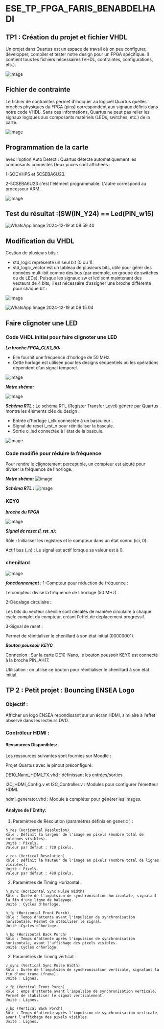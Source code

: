 # ESE_TP_FPGA_FARIS_BENABDELHADI
## TP1 : Création du projet et fichier VHDL

Un projet dans Quartus est un espace de travail où on peu configurer, développer, compiler et tester notre design pour un FPGA spécifique. Il contient tous les fichiers nécessaires (VHDL, contraintes, configurations, etc.).

![image](https://github.com/user-attachments/assets/cc96e5e8-a7f8-49ce-a5f3-19d23ffa2958)

## Fichier de contrainte

Le fichier de contraintes permet d'indiquer au logiciel Quartus quelles broches physiques du FPGA (pins) correspondent aux signaux définis dans notre code VHDL. Sans ces informations, Quartus ne peut pas relier les signaux logiques aux composants matériels (LEDs, switches, etc.) de la carte.

![image](https://github.com/user-attachments/assets/1a469142-2cc3-4db2-8517-a11b2742fae5)

## Programmation de la carte
avec l'option Auto Detect :
Quartus détecte automatiquement les composants connectés 
Deux puces sont affichées : 

1-SOCVHPS et 5CSEBA6U23.

2-5CSEBA6U23 c'est l'élément programmable. L'autre correspond au processeur ARM .

![image](https://github.com/user-attachments/assets/45a97634-891d-44e3-850d-4630501726e9)

## Test du résultat :(SW(IN_Y24) == Led(PIN_w15)

![WhatsApp Image 2024-12-19 at 08 59 40](https://github.com/user-attachments/assets/2992e9bf-b7cc-44c8-8293-a8e04ebf763a)

## Modification du VHDL

Gestion de plusieurs bits :

- std_logic représente un seul bit (0 ou 1).
- std_logic_vector est un tableau de plusieurs bits, utile pour gérer des données multi-bit comme des bus (par exemple, un groupe de switches ou de LEDs).
Puisque les signaux sw et led sont maintenant des vecteurs de 4 bits, il est nécessaire d’assigner une broche différente pour chaque bit :

![image](https://github.com/user-attachments/assets/67ae2565-d6a0-4155-8fde-bc3412534430)

![WhatsApp Image 2024-12-19 at 09 15 04](https://github.com/user-attachments/assets/71aa478f-3c93-434d-bd23-c824a53a9cf8)

## Faire clignoter une LED

### Code VHDL initial pour faire clignoter une LED

***La broche FPGA_CLK1_50:***

- Elle fournit une fréquence d'horloge de 50 MHz.
- Cette horloge est utilisée pour les designs séquentiels où les opérations dépendent d’un signal temporel.
  
![image](https://github.com/user-attachments/assets/9fde7b2c-c40d-4b93-9eb2-ab7bf954499f)

***Notre shéma:***

![image](https://github.com/user-attachments/assets/d0a386d8-decc-434e-8c9b-f17398916b98)

***Schéma RTL :***
Le schéma RTL (Register Transfer Level) généré par Quartus montre les éléments clés du design :
- Entrée d'horloge i_clk connectée à un basculeur .
- Signal de reset i_rst_n pour réinitialiser la bascule.
- Sortie o_led connectée à l'état de la bascule.
  
![image](https://github.com/user-attachments/assets/4c1861d0-94aa-4348-8ba9-74a797eee164)

### Code modifié pour réduire la fréquence
Pour rendre le clignotement perceptible, un compteur est ajouté pour diviser la fréquence de l'horloge.

***Notre shéma:***
![image](https://github.com/user-attachments/assets/3770c174-7f3d-49cc-b9d1-7fffa2b2f501)

***Schéma RTL :***
![image](https://github.com/user-attachments/assets/4781fbaa-2e15-4bc4-95c2-568a0dab51f3)

### KEY0

***broche du FPGA***

![image](https://github.com/user-attachments/assets/b66abb19-cc61-4097-bc67-61c9261a7466)

***Signal de reset (i_rst_n):***

Rôle : Initialiser les registres et le compteur dans un état connu (ici, 0).

Actif bas (_n) : Le signal est actif lorsque sa valeur est à 0.

### chenillard
![image](https://github.com/user-attachments/assets/0d59728d-2c47-4c4e-a742-797748ae3a03)

***fonctionnement :***
1-Compteur pour réduction de fréquence :

Le compteur divise la fréquence de l'horloge (50 MHz) .

2-Décalage circulaire :

Les bits du vecteur chenille sont décalés de manière circulaire à chaque cycle complet du compteur, créant l'effet de déplacement progressif.

3-Signal de reset :

Permet de réinitialiser le chenillard à son état initial (00000001).

***Bouton poussoir KEY0***

Connexion : Sur la carte DE10-Nano, le bouton poussoir KEY0 est connecté à la broche PIN_AH17.

Utilisation : on utilise ce bouton  pour réinitialiser le chenillard à son état initial.

## TP 2 : Petit projet : Bouncing ENSEA Logo
### Objectif : 
Afficher un logo ENSEA rebondissant sur un écran HDMI, similaire à l'effet observé dans les lecteurs DVD.

### Contrôleur HDMI :

#### Ressources Disponibles:

Les ressources suivantes sont fournies sur Moodle :

Projet Quartus avec le pinout préconfiguré.

DE10_Nano_HDMI_TX.vhd : définissant les entrées/sorties.

I2C_HDMI_Config.v et I2C_Controller.v : Modules pour configurer l'émetteur HDMI.

hdmi_generator.vhd : Module à compléter pour générer les images.

#### Analyse de l'Entity:

1. Paramètres de Résolution (paramètres définis en generic ) :
   
```
h_res (Horizontal Resolution)
Rôle : Définit la largeur de l'image en pixels (nombre total de colonnes visibles).
Unité : Pixels.
Valeur par défaut : 720 pixels.
```
```
v_res (Vertical Resolution)
Rôle : Définit la hauteur de l'image en pixels (nombre total de lignes visibles).
Unité : Pixels.
Valeur par défaut : 480 pixels.

```
2. Paramètres de Timing Horizontal :

```
h_sync (Horizontal Sync Pulse Width)
Rôle : Durée de l'impulsion de synchronisation horizontale, signalant la fin d'une ligne de balayage.
Unité : Cycles d'horloge.
```
```
h_fp (Horizontal Front Porch)
Rôle : Temps d'attente avant l'impulsion de synchronisation horizontale. Permet de stabiliser le signal.
Unité :Cycles d'horloge.
```
```
h_bp (Horizontal Back Porch)
Rôle : Temps d'attente après l'impulsion de synchronisation horizontale, avant l'affichage des pixels visibles.
Unité :Cycles d'horloge.
```
3. Paramètres de Timing vertical :

```
v_sync (Vertical Sync Pulse Width)
Rôle : Durée de l'impulsion de synchronisation verticale, signalant la fin d'une trame (frame).
Unité : Lignes.
```
```
v_fp (Vertical Front Porch)
Rôle : emps d'attente avant l'impulsion de synchronisation verticale. Permet de stabiliser le signal verticalement.
Unité : Lignes.
```
```
v_bp (Vertical Back Porch)
Rôle : Temps d'attente après l'impulsion de synchronisation verticale, avant l'affichage des pixels visibles.
Unité : Lignes.
```
